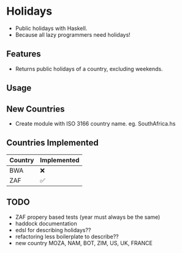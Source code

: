 # Holidays
- Public holidays with Haskell.
- Because all lazy programmers need holidays!

## Features
- Returns public holidays of a country, excluding weekends.

## Usage


## New Countries
- Create module with ISO 3166 country name. eg. SouthAfrica.hs

## Countries Implemented
| Country | Implemented |
| --- | ----------- |
| BWA | &#x274c; |
| ZAF | &#x2705; |

## TODO
- ZAF propery based tests (year must always be the same)
- haddock documentation
- edsl for describing holidays??
- refactoring less boilerplate to describe??
- new country MOZA, NAM, BOT, ZIM, US, UK, FRANCE
